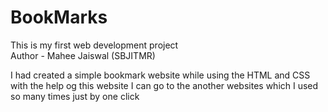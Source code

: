 # BookMarks
This is my first web development project<br>
Author - Mahee Jaiswal (SBJITMR)
<p>I had created a simple bookmark website while using the HTML and CSS with the help og this website I can go to the another websites which I used so many times just by one click</p>
